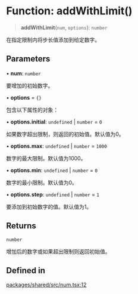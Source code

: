 # Function: addWithLimit()

> **addWithLimit**(`num`, `options`): `number`

在指定限制内将步长值添加到给定数字。

## Parameters

• **num**: `number`

要增加的初始数字。

• **options** = `{}`

包含以下属性的对象：

• **options.initial**: `undefined` \| `number` = `0`

如果数字超出限制，则返回的初始值。默认值为0。

• **options.max**: `undefined` \| `number` = `1000`

数字的最大限制。默认值为1000。

• **options.min**: `undefined` \| `number` = `0`

数字的最小限制。默认值为0。

• **options.step**: `undefined` \| `number` = `1`

要添加到初始数字的值。默认值为1。

## Returns

`number`

增加后的数字或如果超出限制则返回初始值。

## Defined in

[packages/shared/src/num.tsx:12](https://github.com/yimoka/frontend/blob/b3e03ee786f624575c621abcdf4ca6391a862316/packages/shared/src/num.tsx#L12)
